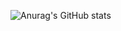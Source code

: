 ![Anurag's GitHub stats](https://github-readme-stats.vercel.app/api?username=Z-Xiong&show_icons=true&theme=radical)
